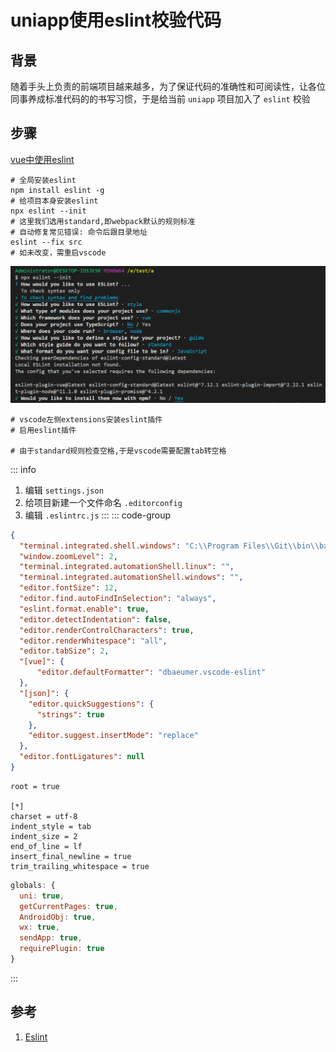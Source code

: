 # uniapp使用eslint校验代码

## 背景
随着手头上负责的前端项目越来越多，为了保证代码的准确性和可阅读性，让各位同事养成标准代码的的书写习惯，于是给当前 `uniapp` 项目加入了 `eslint` 校验


## 步骤
[vue中使用eslint](/Node/使用vue-cli搭建vue项目)
```shell
# 全局安装eslint
npm install eslint -g
# 给项目本身安装eslint
npx eslint --init
# 这里我们选用standard,即webpack默认的规则标准
# 自动修复常见错误: 命令后跟目录地址
eslint --fix src
# 如未改变，需重启vscode
```
![步骤图](/Images/JS/uniapp使用eslint校验代码/console_01.jpg '步骤图')

```shell
# vscode左侧extensions安装eslint插件
# 启用eslint插件

# 由于standard规则检查空格,于是vscode需要配置tab转空格
```

::: info
1. 编辑 `settings.json`
1. 给项目新建一个文件命名 `.editorconfig`
1. 编辑 `.eslintrc.js`
::: 
::: code-group
```json [settings.json]
{
  "terminal.integrated.shell.windows": "C:\\Program Files\\Git\\bin\\bash.exe",
  "window.zoomLevel": 2,
  "terminal.integrated.automationShell.linux": "",
  "terminal.integrated.automationShell.windows": "",
  "editor.fontSize": 12,
  "editor.find.autoFindInSelection": "always",
  "eslint.format.enable": true,
  "editor.detectIndentation": false,
  "editor.renderControlCharacters": true,
  "editor.renderWhitespace": "all",
  "editor.tabSize": 2,
  "[vue]": {
      "editor.defaultFormatter": "dbaeumer.vscode-eslint"
  },
  "[json]": {
    "editor.quickSuggestions": {
      "strings": true
    },
    "editor.suggest.insertMode": "replace"
  },
  "editor.fontLigatures": null
}
```
```shell [.editorconfig]
root = true

[*]
charset = utf-8
indent_style = tab
indent_size = 2
end_of_line = lf
insert_final_newline = true
trim_trailing_whitespace = true
```
```js [.eslintrc.js]
globals: {
  uni: true,
  getCurrentPages: true,
  AndroidObj: true,
  wx: true,
  sendApp: true,
  requirePlugin: true
}
```
:::

## 参考
1. [Eslint](https://eslint.bootcss.com/)

